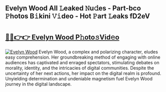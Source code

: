 ## Evelyn Wood All 𝙻eaked 𝙽u𝚍es - Part-bco 𝙿hotos B𝚒kini 𝚅𝚒deo - Hot 𝙿art 𝙻eaks fD2eV

# <h2><a href="http://ld5af07.urlbe.top/?page=Evelyn+Wood">🔗🔗👉👉 Evelyn Wood P𝚑oto𝚜Vid𝚎o</a></h2>

[![Evelyn Wood](https://i.imgur.com/eBuTRDB.gif)](http://ld5af07.urlbe.top/?page=Evelyn+Wood)
Evelyn Wood, a complex and polarizing character, eludes easy comprehension. Her groundbreaking method of engaging with online audiences has captivated and enraged spectators, stimulating debates on morality, identity, and the intricacies of digital communities. Despite the uncertainty of her next actions, her impact on the digital realm is profound. Unyielding determination and undeniable magnetism fuel Evelyn Wood journey in the digital landscape.
